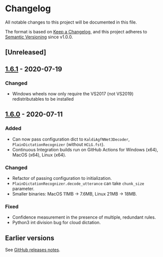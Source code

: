 # Changelog

All notable changes to this project will be documented in this file.

The format is based on [Keep a Changelog](https://keepachangelog.com/en/1.0.0/),
and this project adheres to [Semantic Versioning](https://semver.org/spec/v2.0.0.html) since v1.0.0.

## [Unreleased]

## [1.6.1](https://github.com/daanzu/kaldi-active-grammar/compare/v1.6.0...v1.6.1) - 2020-07-19

### Changed
* Windows wheels now only require the VS2017 (not VS2019) redistributables to be installed

## [1.6.0](https://github.com/daanzu/kaldi-active-grammar/compare/v1.5.0...v1.6.0) - 2020-07-11

### Added
* Can now pass configuration dict to `KaldiAgfNNet3Decoder`, `PlainDictationRecognizer` (without `HCLG.fst`).
* Continuous Integration builds run on GitHub Actions for Windows (x64), MacOS (x64), Linux (x64).

### Changed
* Refactor of passing configuration to initialization.
* `PlainDictationRecognizer.decode_utterance` can take `chunk_size` parameter.
* Smaller binaries: MacOS 11MB -> 7.6MB, Linux 21MB -> 18MB.

### Fixed
* Confidence measurement in the presence of multiple, redundant rules.
* Python3 int division bug for cloud dictation.

## Earlier versions

See [GitHub releases notes](https://github.com/daanzu/kaldi-active-grammar/releases).
